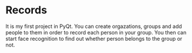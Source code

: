 # Records
It is my first project in PyQt. You can create orgazations, groups and add people to them in order to record each person in your group.
You then can start face recognition to find out whether person belongs to the group or not.
